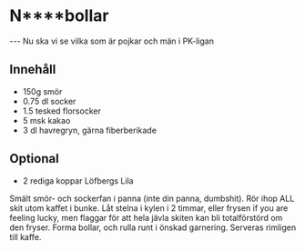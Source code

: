 # N****bollar
--- Nu ska vi se vilka som är pojkar och män i PK-ligan

## Innehåll
* 150g smör
* 0.75 dl socker
* 1.5 tesked florsocker
* 5 msk kakao
* 3 dl havregryn, gärna fiberberikade

## Optional
* 2 rediga koppar Löfbergs Lila

Smält smör- och sockerfan i panna (inte din panna, dumbshit). Rör ihop ALL skit utom kaffet i bunke. Låt stelna i kylen i 2 timmar, eller frysen if you are feeling lucky, men flaggar för att hela jävla skiten kan bli totalförstörd om den fryser. Forma bollar, och rulla runt i önskad garnering. Serveras rimligen till kaffe.

